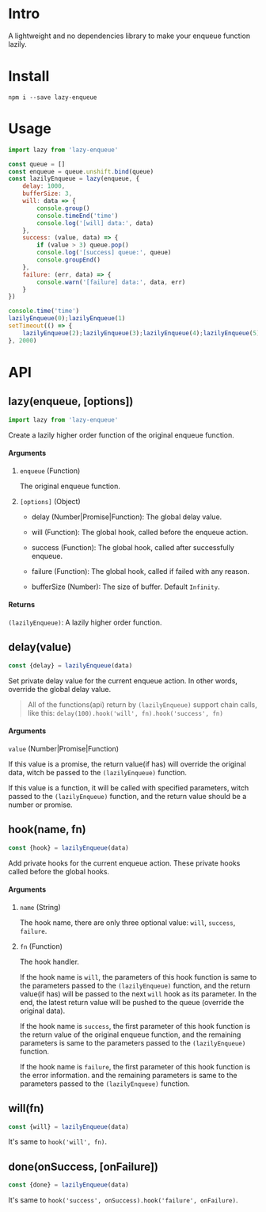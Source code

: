 # Intro
A lightweight and no dependencies library to make your enqueue function lazily.

# Install
```
npm i --save lazy-enqueue
```

# Usage

```javascript
import lazy from 'lazy-enqueue'

const queue = []
const enqueue = queue.unshift.bind(queue)
const lazilyEnqueue = lazy(enqueue, {
    delay: 1000,
    bufferSize: 3,
    will: data => {
        console.group()
        console.timeEnd('time')
        console.log('[will] data:', data)
    },
    success: (value, data) => {
        if (value > 3) queue.pop()
        console.log('[success] queue:', queue)
        console.groupEnd()
    },
    failure: (err, data) => {
        console.warn('[failure] data:', data, err)
    }
})

console.time('time')
lazilyEnqueue(0);lazilyEnqueue(1)
setTimeout(() => {
    lazilyEnqueue(2);lazilyEnqueue(3);lazilyEnqueue(4);lazilyEnqueue(5)
}, 2000)
```

# API

## lazy(enqueue, [options])
```javascript
import lazy from 'lazy-enqueue'
```
Create a lazily higher order function of the original enqueue function.

#### Arguments
1. `enqueue` (Function)

    The original enqueue function.

2. `[options]` (Object)

    - delay (Number|Promise|Function): The global delay value.

    - will (Function): The global hook, called before the enqueue action.

    - success (Function): The global hook, called after successfully enqueue.

    - failure (Function): The global hook, called if failed with any reason.

    - bufferSize (Number): The size of buffer. Default `Infinity`.

#### Returns
`(lazilyEnqueue)`: A lazily higher order function.

## delay(value)
```javascript
const {delay} = lazilyEnqueue(data)
```
Set private delay value for the current enqueue action. In other words, override the global delay value.

> All of the functions(api) return by `(lazilyEnqueue)` support chain calls, like this:
> `delay(100).hook('will', fn).hook('success', fn)`

#### Arguments
`value` (Number|Promise|Function)

If this value is a promise,
the return value(if has) will override the original data, witch be passed to the `(lazilyEnqueue)` function.

If this value is a function,
it will be called with specified parameters, witch passed to the `(lazilyEnqueue)` function,
and the return value should be a number or promise.

## hook(name, fn)
```javascript
const {hook} = lazilyEnqueue(data)
```
Add private hooks for the current enqueue action. These private hooks called before the global hooks.

#### Arguments
1. `name` (String)

    The hook name, there are only three optional value: `will`, `success`, `failure`.

2. `fn` (Function)

    The hook handler.

    If the hook name is `will`,
    the parameters of this hook function is same to the parameters passed to the `(lazilyEnqueue)` function,
    and the return value(if has) will be passed to the next `will` hook as its parameter.
    In the end, the latest return value will be pushed to the queue (override the original data).

    If the hook name is `success`, the first parameter of this hook function is the return value of the original enqueue function,
    and the remaining parameters is same to the parameters passed to the `(lazilyEnqueue)` function.

    If the hook name is `failure`, the first parameter of this hook function is the error information.
    and the remaining parameters is same to the parameters passed to the `(lazilyEnqueue)` function.

## will(fn)
```javascript
const {will} = lazilyEnqueue(data)
```
It's same to `hook('will', fn)`.

## done(onSuccess, [onFailure])
```javascript
const {done} = lazilyEnqueue(data)
```
It's same to `hook('success', onSuccess).hook('failure', onFailure)`.

